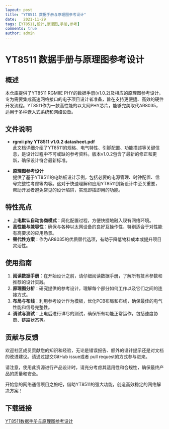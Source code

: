 ```yaml
---
layout: post
title: "YT8511 数据手册与原理图参考设计"
date:   2021-11-29
tags: [YT8511,设计,原理图,手册,参考]
comments: true
author: admin
---
```

# YT8511 数据手册与原理图参考设计

## 概述

本仓库提供了YT8511 RGMIIE PHY的数据手册(v1.0.2)及相应的原理图参考设计。专为需要集成高速网络接口的电子项目设计者准备，旨在支持更便捷、高效的硬件开发流程。YT8511作为一款高性能的以太网PHY芯片，能够完美取代AR8035，适用于多种嵌入式系统和网络设备。

## 文件说明

- **rgmii phy YT8511 v1.0.2 datasheet.pdf**  
  此文档详细介绍了YT8511的规格、电气特性、引脚配置、功能描述等关键信息，是设计过程中不可或缺的参考资料。版本v1.0.2包含了最新的修正和更新，确保设计符合最新标准。

- **原理图参考设计**  
  提供了基于YT8511的电路板设计示例，包括必要的电源管理、时钟配置、信号完整性考虑等内容。这对于快速理解和应用YT8511到新设计中至关重要，帮助开发者避免常见的设计陷阱，实现即插即用的功能。

## 特性亮点

- **上电默认自动协商模式**：简化配置过程，方便快捷地融入现有网络环境。
- **高性能与兼容性**：确保与各种以太网设备的良好互操作性，特别适合于对性能有高要求的应用场景。
- **替代性方案**：作为AR8035的优质替代选项，有助于降低物料成本或提升项目灵活性。

## 使用指南

1. **阅读数据手册**：在开始设计之前，请仔细阅读数据手册，了解所有技术参数和推荐的设计实践。
2. **原理图分析**：研究提供的参考设计，理解每个部分如何工作以及它们之间的连接方式。
3. **布局与布线**：利用参考设计作为模板，优化PCB布局和布线，确保最佳的电气性能和信号完整性。
4. **调试与测试**：上电后进行详尽的测试，确保所有功能正常运作，包括速度协商、链路状态等。

## 贡献与反馈

欢迎社区成员贡献您的知识和经验，无论是错误报告、额外的设计提示还是对文档的改进建议。请通过提交GitHub issue或者 pull request的方式参与进来。

请注意，使用此资源进行产品设计时，请充分考虑其适用性和合规性，确保最终产品的质量和安全。

开始您的网络通信项目之旅吧，借助YT8511的强大功能，创造高效稳定的网络解决方案！

## 下载链接

[YT8511数据手册与原理图参考设计](https://pan.quark.cn/s/893097baa29e)